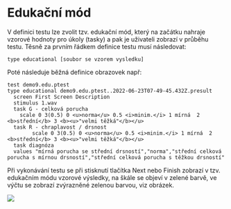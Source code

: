 # Edukační mód

V definici testu lze zvolit tzv. edukační mód, který na začátku nahraje vzorové hodnoty pro úkoly (tasky) a pak je uživateli zobrazí v průběhu testu. Těsně za prvním řádkem definice testu musí následovat:

`type educational [soubor se vzorem vysledku]`

Poté následuje běžná definice obrazovek např:

```
test demo9.edu.ptest
type educational demo9.edu.ptest..2022-06-23T07-49-45.432Z.presult
  screen First Screen Description
  stimulus 1.wav
  task G - celková porucha
	scale 0 3(0.5) 0 <u>norma</u> 0.5 <i>minim.</i> 1 mírná  2 <b>střední</b> 3 <b><u>"velmi těžká"</b></u>
  task R - chraplavost / drsnost    
 		scale 0 3(0.5) 0 <u>norma</u> 0.5 <i>minim.</i> 1 mírná  2 <b>střední</b> 3 <b><u>"velmi těžká"</b></u>
  task diagnóza
  values "mírná porucha se střední drsností","norma","střední celková porucha s mírnou drsností","střední celková porucha s těžkou drsností"
```

Při vykonávání testu se při stisknutí tlačítka Next nebo Finish zobrazí v tzv. edukačním módu vzorové výsledky, na škále se objeví v zelené barvě, ve výčtu se zobrazí zvýrazněné zelenou barvou, viz obrázek.

![](.gitbook/assets/firefox\_yMll0glZSf.png)
